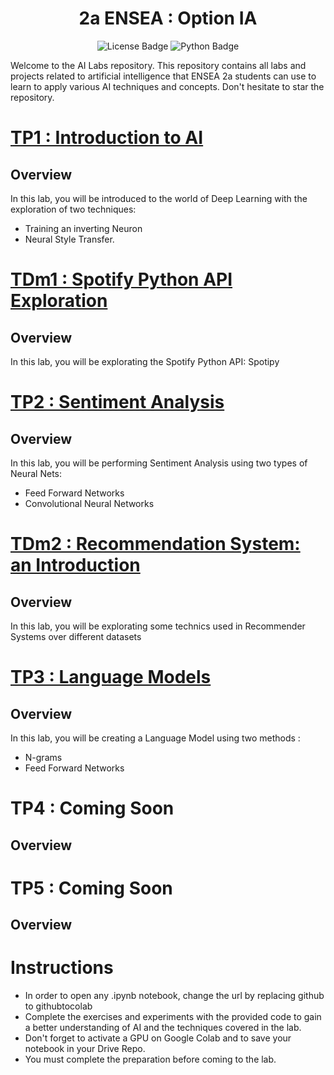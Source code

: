 <h1   align="center">
2a ENSEA : Option IA 
</h1>

<div id="badges" align="center">
  <img src="https://img.shields.io/github/license/thad75/OptionAI" alt="License Badge"/>
  <img src="https://img.shields.io/github/languages/top/thad75/OptionAI" alt="Python Badge"/>
</div> 


Welcome to the AI Labs repository. This repository contains all labs and projects related to artificial intelligence that ENSEA 2a students can use to learn to apply various AI techniques and concepts. Don't hesitate to star the repository.

# [TP1 : Introduction to AI ](TP1)

## Overview

In this lab, you will be introduced to the world of Deep Learning with the exploration of two techniques: 
  - Training an inverting Neuron 
  - Neural Style Transfer. 
  
# [TDm1 : Spotify Python API Exploration](TDm/NLP)

## Overview

In this lab, you will be explorating the Spotify Python API: Spotipy

# [TP2 : Sentiment Analysis](TP2)

## Overview

In this lab, you will be performing Sentiment Analysis using two types of Neural Nets:
- Feed Forward Networks
- Convolutional Neural Networks

# [TDm2 : Recommendation System: an Introduction](TDm/SR)

## Overview

In this lab, you will be explorating some technics used in Recommender Systems over different datasets

# [TP3 : Language Models](TP3)

## Overview
In this lab, you will be creating a Language Model using two methods : 
- N-grams
- Feed Forward Networks

# TP4 : Coming Soon

## Overview

# TP5 : Coming Soon

## Overview

# Instructions

- In order to open any .ipynb notebook, change the url by replacing github to githubtocolab
- Complete the exercises and experiments with the provided code to gain a better understanding of AI and the techniques covered in the lab.
- Don't forget to activate a GPU on Google Colab and  to save your notebook in your Drive Repo.
- You must complete the preparation before coming to the lab.
